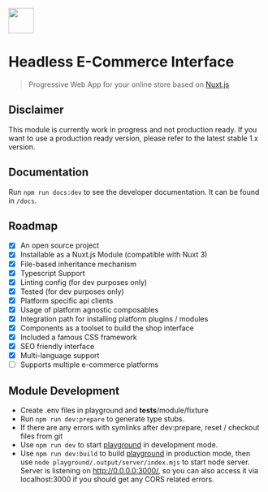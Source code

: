<br>

<img src="https://docs.hubblecommerce.io/assets/images/hubblelogo.svg" style="height:50px" />

# Headless E-Commerce Interface
> Progressive Web App for your online store based on [Nuxt.js](https://nuxtjs.org/)

## Disclaimer
This module is currently work in progress and not production ready. 
If you want to use a production ready version, please refer to the latest stable 1.x 
version.

## Documentation
Run `npm run docs:dev` to see the developer documentation. It can be found in `/docs`.

## Roadmap
- [x] An open source project
- [x] Installable as a Nuxt.js Module (compatible with Nuxt 3)
- [x] File-based inheritance mechanism
- [x] Typescript Support
- [x] Linting config (for dev purposes only)
- [x] Tested (for dev purposes only)
- [x] Platform specific api clients
- [x] Usage of platform agnostic composables
- [x] Integration path for installing platform plugins / modules
- [x] Components as a toolset to build the shop interface
- [x] Included a famous CSS framework
- [x] SEO friendly interface
- [x] Multi-language support
- [ ] Supports multiple e-commerce platforms

## Module Development
- Create .env files in playground and __tests__/module/fixture
- Run `npm run dev:prepare` to generate type stubs.
- If there are any errors with symlinks after dev:prepare, reset / checkout files from git 
- Use `npm run dev` to start [playground](./playground) in development mode.
- Use `npm run dev:build` to build [playground](./playground) in production mode, then use `node playground/.output/server/index.mjs`
to start node server. Server is listening on http://0.0.0.0:3000/, so you can also access it via localhost:3000 if
you should get any CORS related errors. 
